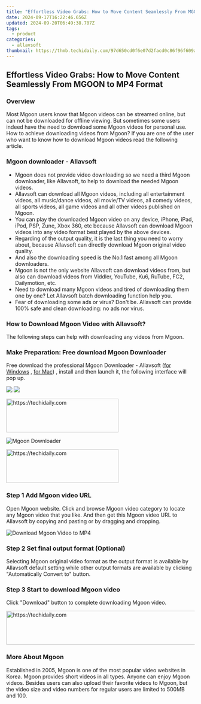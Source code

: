 ```yaml
---
title: "Effortless Video Grabs: How to Move Content Seamlessly From MGOON to MP4 Format"
date: 2024-09-17T16:22:46.656Z
updated: 2024-09-20T06:49:38.707Z
tags:
  - product
categories:
  - allavsoft
thumbnail: https://thmb.techidaily.com/97d650cd0f6e07d2facd0c86f96f609a10afc326cf6eb9f144fb267795cd5a9a.jpg
---
```


## Effortless Video Grabs: How to Move Content Seamlessly From MGOON to MP4 Format

### Overview

Most Mgoon users know that Mgoon videos can be streamed online, but can not be downloaded for offline viewing. But sometimes some users indeed have the need to download some Mgoon videos for personal use. How to achieve downloading videos from Mgoon? If you are one of the user who want to know how to download Mgoon videos read the following article.

### Mgoon downloader - Allavsoft

* Mgoon does not provide video downloading so we need a third Mgoon downloader, like Allavsoft, to help to download the needed Mgoon videos.
* Allavsoft can download all Mgoon videos, including all entertainment videos, all music/dance videos, all movie/TV videos, all comedy videos, all sports videos, all game videos and all other videos published on Mgoon.
* You can play the downloaded Mgoon video on any device, iPhone, iPad, iPod, PSP, Zune, Xbox 360, etc because Allavsoft can download Mgoon videos into any video format best played by the above devices.
* Regarding of the output quality, it is the last thing you need to worry about, because Allavsoft can directly download Mgoon original video quality.
* And also the downloading speed is the No.1 fast among all Mgoon downloaders.
* Mgoon is not the only website Allavsoft can download videos from, but also can download videos from Viddler, YouTube, Ku6, RuTube, FC2, Dailymotion, etc.
* Need to download many Mgoon videos and tired of downloading them one by one? Let Allavsoft batch downloading function help you.
* Fear of downloading some ads or virus? Don't be. Allavsoft can provide 100% safe and clean downloading: no ads nor virus.

### How to Download Mgoon Video with Allavsoft?

The following steps can help with downloading any videos from Mgoon.

### Make Preparation: Free download Mgoon Downloader

Free download the professional Mgoon Downloader - Allavsoft ([for Windows](https://tools.techidaily.com/allavsoft/products/) , [for Mac](https://tools.techidaily.com/allavsoft/products/)) , install and then launch it, the following interface will pop up.

[![](https://www.allavsoft.com/how-to/../images/how-to/free-download-win.jpg)](https://tools.techidaily.com/allavsoft/products/) [![](https://www.allavsoft.com/how-to/../images/how-to/free-download-mac.jpg)](https://tools.techidaily.com/allavsoft/products/)

<!-- affiliate ads begin -->
<a href="https://aligracehair.sjv.io/c/5597632/1886044/19272" target="_top" id="1886044">
  <img src="//a.impactradius-go.com/display-ad/19272-1886044" border="0" alt="https://techidaily.com" width="300" height="90"/>
</a>
<img height="0" width="0" src="https://aligracehair.sjv.io/i/5597632/1886044/19272" style="position:absolute;visibility:hidden;" border="0" />
<!-- affiliate ads end -->

![Mgoon Downloader](https://www.allavsoft.com/how-to/../images/allavsoft/screen-shot-600.jpg)

<!-- affiliate ads begin -->
<a href="https://aligracehair.sjv.io/c/5597632/1880972/19272" target="_top" id="1880972">
  <img src="//a.impactradius-go.com/display-ad/19272-1880972" border="0" alt="https://techidaily.com" width="300" height="90"/>
</a>
<img height="0" width="0" src="https://aligracehair.sjv.io/i/5597632/1880972/19272" style="position:absolute;visibility:hidden;" border="0" />
<!-- affiliate ads end -->

### Step 1 Add Mgoon video URL

Open Mgoon website. Click and browse Mgoon video category to locate any Mgoon video that you like. And then get this Mgoon video URL to Allavsoft by copying and pasting or by dragging and dropping.

![Download Mgoon Video to MP4](https://www.allavsoft.com/how-to/../images/how-to/download-rtmp-video/download-rtmp-video.jpg)

### Step 2 Set final output format (Optional)

Selecting Mgoon original video format as the output format is available by Allavsoft default setting while other output formats are available by clicking "Automatically Convert to" button.

### Step 3 Start to download Mgoon video

Click "Download" button to complete downloading Mgoon video.

<!-- affiliate ads begin -->
<a href="https://bluettius.sjv.io/c/5597632/2139123/17108" target="_top" id="2139123">
  <img src="//a.impactradius-go.com/display-ad/17108-2139123" border="0" alt="https://techidaily.com" width="728" height="90"/>
</a>
<img height="0" width="0" src="https://bluettius.sjv.io/i/5597632/2139123/17108" style="position:absolute;visibility:hidden;" border="0" />
<!-- affiliate ads end -->

### More About Mgoon

Established in 2005, Mgoon is one of the most popular video websites in Korea. Mgoon provides short videos in all types. Anyone can enjoy Mgoon videos. Besides users can also upload their favorite videos to Mgoon, but the video size and video numbers for regular users are limited to 500MB and 100.

<ins class="adsbygoogle"
     style="display:block"
     data-ad-format="autorelaxed"
     data-ad-client="ca-pub-7571918770474297"
     data-ad-slot="1223367746"></ins>

<ins class="adsbygoogle"
     style="display:block"
     data-ad-client="ca-pub-7571918770474297"
     data-ad-slot="8358498916"
     data-ad-format="auto"
     data-full-width-responsive="true"></ins>
